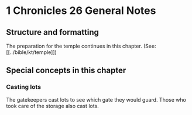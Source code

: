 # 1 Chronicles 26 General Notes
## Structure and formatting

The preparation for the temple continues in this chapter. (See: [[../bible/kt/temple]])

## Special concepts in this chapter

### Casting lots
The gatekeepers cast lots to see which gate they would guard. Those who took care of the storage also cast lots.
